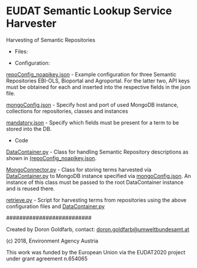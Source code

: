 # EUDAT Semantic Lookup Service Harvester

Harvesting of Semantic Repositories

* Files:

- Configuration:

[repoConfig_noapikey.json](repoConfig_noapikey.json) - Example configuration for three Semantic Repositories EBI-OLS, Bioportal and Agroportal. For the latter two, API keys must be obtained for each and inserted into the respective fields in the json file.

[mongoConfig.json](mongoConfig.json) - Specify host and port of used MongoDB instance, collections for repositories, classes and instances

[mandatory.json](mandatory.json) - Specify which fields must be present for a term to be stored into the DB.

- Code

[DataContainer.py](DataContainer.py) - Class for handling Semantic Repository descriptions as shown in [(repoConfig_noapikey.json](repoConfig_noapikey.json).

[MongoConnector.py](MongoConnector.py) - Class for storing terms harvested via [DataContainer.py](DataContainer.py) to MongoDB instance specified via [mongoConfig.json](mongoConfig.json). An instance of this class must be passed to the root DataContainer instance and is reused there.

[retrieve.py](retrieve.py) - Script for harvesting terms from repositories using the above configuration files and [DataContainer.py](DataContainer.py)


##########################

Created by Doron Goldfarb, contact: doron.goldfarb@umweltbundesamt.at

(c) 2018, Environment Agency Austria


This work was funded by the European Union via the EUDAT2020 project under grant agreement n.654065
